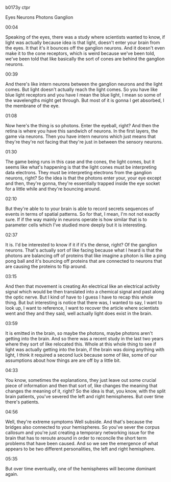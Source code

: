 b0173y ctpr

Eyes Neurons Photons Ganglion

00:04

Speaking of the eyes, there was a study where scientists wanted to know, if light was actually because idea is that light, doesn't enter your brain from the eyes. It that it's it bounces off the ganglion neurons. And it doesn't even make it to the cone receptors, which is weird because we've been told, we've been told that like basically the sort of cones are behind the ganglion neurons.

00:39

And there's like intern neurons between the ganglion neurons and the light comes. But light doesn't actually reach the light comes. So you have like blue light receptors and you have I mean the blue light, I mean so some of the wavelengths might get through. But most of it is gonna I get absorbed, I the membrane of the eye.

01:08

Now here's the thing is so photons. Enter the eyeball, right? And then the retina is where you have this sandwich of neurons. In the first layers, the game via neurons. Then you have intern neurons which just means that they're they're not facing that they're just in between the sensory neurons.

01:30

The game being runs in this case and the cones, the light comes, but it seems like what's happening is that the light cones must be interpreting data electrons. They must be interpreting electrons from the ganglion neurons, right? So the idea is that the photons enter your, your eye except and then, they're gonna, they're essentially trapped inside the eye socket for a little while and they're bouncing around.

02:10

But they're able to to your brain is able to record secrets sequences of events in terms of spatial patterns. So for that, I mean, I'm not not exactly sure. If if the way mainly in neurons operate is how similar that is to parameter cells which I've studied more deeply but it is interesting.

02:37

It is. I'd be interested to know if it if it's the dense, right? Of the ganglion neurons. That's actually sort of like facing because what I heard is that the photons are balancing off of proteins that like imagine a photon is like a ping pong ball and it's bouncing off proteins that are connected to neurons that are causing the proteins to flip around.

03:15

And then that movement is creating An electrical like an electrical activity signal which would be then translated into a chemical signal and past along the optic nerve. But I kind of have to I guess I have to recap this whole thing. But but interesting is notice that there was, I wanted to say, I want to look up, I want to reference, I want to recover the article where scientists went and they and they said, well actually light does exist in the brain.

03:59

It is emitted in the brain, so maybe the photons, maybe photons aren't getting into the brain. And so there was a recent study in the last two years where they sort of like relocated this. Whole at this whole thing to see if light was actually getting into the brain, if the brain was doing anything with light, I think it required a second luck because some of like, some of our assumptions about how things are are off by a little bit.

04:33

You know, sometimes the explanations, they just leave out some crucial piece of information and then that sort of, like changes the meaning that changes the meaning of it, right? So the idea is that, you know, with the split brain patients, you've severed the left and right hemispheres. But over time there's patients.

04:56

Well, they're extreme symptoms Well subside. And that's because the bridges also connected to your hemispheres. So you've sever the corpus callosum and you're just creating a temporary networking issue for the brain that has to reroute around in order to reconcile the short term problems that have been caused. And so we see the emergence of what appears to be two different personalities, the left and right hemisphere.

05:35

But over time eventually, one of the hemispheres will become dominant again.
